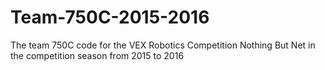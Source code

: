 # Team-750C-2015-2016
The team 750C code for the VEX Robotics Competition Nothing But Net in the competition season from 2015 to 2016

